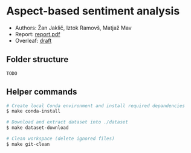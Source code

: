 # Aspect-based sentiment analysis
- Authors: Žan Jaklič, Iztok Ramovš, Matjaž Mav
- Report: [report.pdf](report.pdf)
- Overleaf: [draft](https://www.overleaf.com/project/5e80e4270f108a0001e73249)

## Folder structure
```
TODO
```

## Helper commands
```bash
# Create local Conda environment and install required depandencies
$ make conda-install

# Download and extract dataset into ./dataset
$ make dataset-download

# Clean workspace (delete ignored files)
$ make git-clean
```